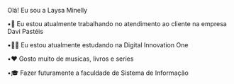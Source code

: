Olá! Eu sou a Laysa Minelly

•🌱 Eu estou atualmente trabalhando no atendimento ao cliente na empresa Davi Pastéis 

•🧑‍🎓 Eu estou atualmente estudando na Digital Innovation One 

•❤️ Gosto muito de musicas, livros e series

•🎓 Fazer futuramente a faculdade de Sistema de Informação
